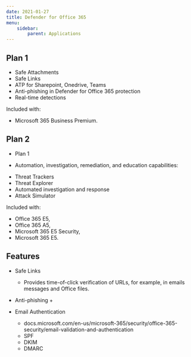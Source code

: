 ```yaml
---
date: 2021-01-27
title: Defender for Office 365
menu:
    sidebar:
        parent: Applications
---
```


## Plan 1
- Safe Attachments
- Safe Links
- ATP for Sharepoint, Onedrive, Teams
- Anti-phishing in Defender for Office 365 protection
- Real-time detections

Included with:
- Microsoft 365 Business Premium.



## Plan 2
- Plan 1
* Automation, investigation, remediation, and education capabilities:
- Threat Trackers
- Threat Explorer
- Automated investigation and response
- Attack Simulator


Included with:
- Office 365 E5, 
- Office 365 A5, 
- Microsoft 365 E5 Security, 
- Microsoft 365 E5.



## Features
- Safe Links
	+ Provides time-of-click verification of URLs, for example, in emails messages and Office files.
- Anti-phishing
	+ 



- Email Authentication
	* docs.microsoft.com/en-us/microsoft-365/security/office-365-security/email-validation-and-authentication
	+ SPF
	+ DKIM
	+ DMARC
